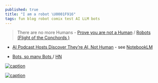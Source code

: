 ```yaml
---
published: true
title: "I am a robot \U0001F916"
tags: fun blog robot comix test AI LLM bots
---
```

> There are no more Humans - [Prove you are not a Human](https://www.smbc-comics.com/comic/captcha) / [Robots (Flight of the Conchords
)](https://www.youtube.com/watch?v=NI9nopaieEc)

- [AI Podcast Hosts Discover They’re AI, Not Human](https://www.youtube.com/watch?v=AR4dRtzFvxM) - see [NotebookLM](https://blog.google/technology/ai/notebooklm-audio-overviews/)

- [Bots, so many Bots ](https://wakatime.com/blog/67-bots-so-many-bots) / [HN](https://news.ycombinator.com/item?id=41708837)

[![caption](https://www.smbc-comics.com/comics/1535025762-20180823.png)](http://smbc-comics.com/comic/captcha)

[![caption](https://www.monkeyuser.com/2020/reverse-turing-test/191-reverse-turing-test.png)](https://www.monkeyuser.com/2020/reverse-turing-test/)
